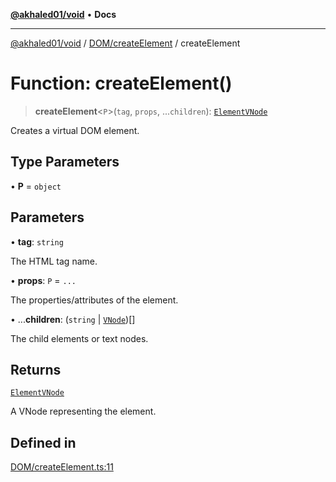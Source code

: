 [**@akhaled01/void**](../../../README.md) • **Docs**

***

[@akhaled01/void](../../../README.md) / [DOM/createElement](../README.md) / createElement

# Function: createElement()

> **createElement**\<`P`\>(`tag`, `props`, ...`children`): [`ElementVNode`](../../types/type-aliases/ElementVNode.md)

Creates a virtual DOM element.

## Type Parameters

• **P** = `object`

## Parameters

• **tag**: `string`

The HTML tag name.

• **props**: `P` = `...`

The properties/attributes of the element.

• ...**children**: (`string` \| [`VNode`](../../types/type-aliases/VNode.md))[]

The child elements or text nodes.

## Returns

[`ElementVNode`](../../types/type-aliases/ElementVNode.md)

A VNode representing the element.

## Defined in

[DOM/createElement.ts:11](https://github.com/akhaled01/vortex/blob/6129b4a0bc7b35d178a4a45ea59f5942bbd0b23a/core/DOM/createElement.ts#L11)
